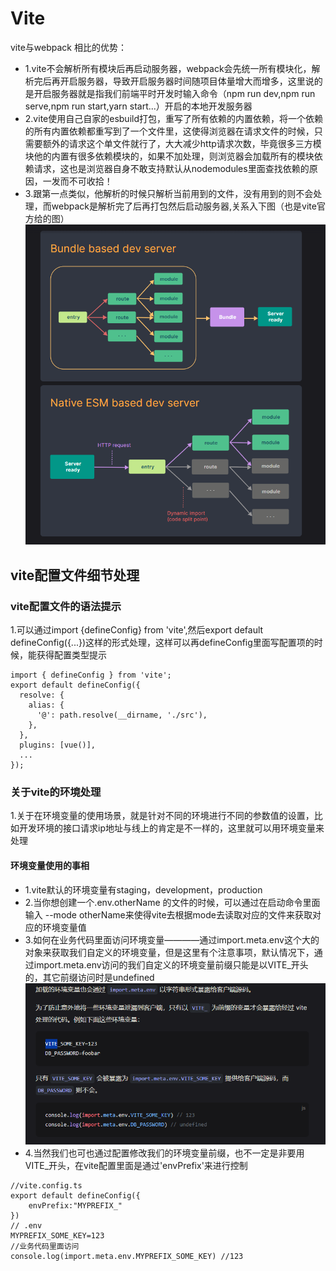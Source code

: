 # Vite
vite与webpack 相比的优势：
* 1.vite不会解析所有模块后再启动服务器，webpack会先统一所有模块化，解析完后再开启服务器，导致开启服务器时间随项目体量增大而增多，这里说的是开启服务器就是指我们前端平时开发时输入命令（npm run dev,npm run serve,npm run start,yarn start...）开启的本地开发服务器
* 2.vite使用自己自家的esbuild打包，重写了所有依赖的内置依赖，将一个依赖的所有内置依赖都重写到了一个文件里，这使得浏览器在请求文件的时候，只需要额外的请求这个单文件就行了，大大减少http请求次数，毕竟很多三方模块他的内置有很多依赖模块的，如果不加处理，则浏览器会加载所有的模块依赖请求，这也是浏览器自身不敢支持默认从nodemodules里面查找依赖的原因，一发而不可收拾！
* 3.跟第一点类似，他解析的时候只解析当前用到的文件，没有用到的则不会处理，而webpack是解析完了后再打包然后启动服务器,关系入下图（也是vite官方给的图）
![Alt text](image.png)

## vite配置文件细节处理
### vite配置文件的语法提示
1.可以通过import {defineConfig} from 'vite',然后export default defineConfig({...})这样的形式处理，这样可以再defineConfig里面写配置项的时候，能获得配置类型提示
```
import { defineConfig } from 'vite';
export default defineConfig({
  resolve: {
    alias: {
      '@': path.resolve(__dirname, './src'),
    },
  },
  plugins: [vue()],
  ...
});
```
### 关于vite的环境处理
1.关于在环境变量的使用场景，就是针对不同的环境进行不同的参数值的设置，比如开发环境的接口请求ip地址与线上的肯定是不一样的，这里就可以用环境变量来处理
#### 环境变量使用的事相
* 1.vite默认的环境变量有staging，development，production
* 2.当你想创建一个.env.otherName 的文件的时候，可以通过在启动命令里面 输入 --mode otherName来使得vite去根据mode去读取对应的文件来获取对应的环境变量值
* 3.如何在业务代码里面访问环境变量————通过import.meta.env这个大的对象来获取我们自定义的环境变量，但是这里有个注意事项，默认情况下，通过import.meta.env访问的我们自定义的环境变量前缀只能是以VITE_开头的，其它前缀访问时是undefined
![Alt text](image-1.png)
* 4.当然我们也可也通过配置修改我们的环境变量前缀，也不一定是非要用VITE_开头，在vite配置里面是通过'envPrefix'来进行控制
```
//vite.config.ts
export default defineConfig({
    envPrefix:"MYPREFIX_"
})
// .env
MYPREFIX_SOME_KEY=123
//业务代码里面访问
console.log(import.meta.env.MYPREFIX_SOME_KEY) //123
```